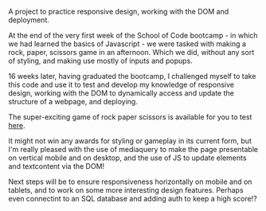 A project to practice responsive design, working with the DOM and deployment.

At the end of the very first week of the School of Code bootcamp - in which we had learned the basics of Javascript - we were tasked with making a rock, paper, scissors game in an afternoon. Which we did, without any sort of styling, and making use mostly of inputs and popups.

16 weeks later, having graduated the bootcamp, I challenged myself to take this code and use it to test and develop my knowledge of responsive design, working with the DOM to dynamically access and update the structure of a webpage, and deploying.

The super-exciting game of rock paper scissors is available for you to test <a href="https://rps-mrb.vercel.app/">here</a>. 

It might not win any awards for styling or gameplay in its current form, but I'm really pleased with the use of mediaquery to make the page presentable on vertical mobile and on desktop, and the use of JS to update elements and textcontent via the DOM!

Next steps will be to ensure responsiveness horizontally on mobile and on tablets, and to work on some more interesting design features. Perhaps even connectint to an SQL database and adding auth to keep a high score!?


